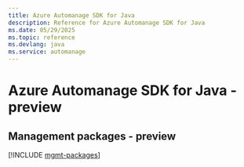 ```yaml
---
title: Azure Automanage SDK for Java
description: Reference for Azure Automanage SDK for Java
ms.date: 05/29/2025
ms.topic: reference
ms.devlang: java
ms.service: automanage
---
```

# Azure Automanage SDK for Java - preview

## Management packages - preview
[!INCLUDE [mgmt-packages](automanage-mgmt-index.md)]